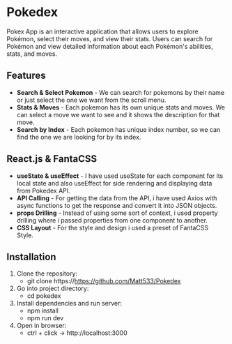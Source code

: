 # Pokedex
Pokex App is an interactive application that allows users to explore Pokémon, select their moves, and view their stats. Users can search for Pokémon and view detailed information about each Pokémon's abilities, stats, and moves.

## Features

- **Search & Select Pokemon** - We can search for pokemons by their name or just select the one we want from the scroll menu.
- **Stats & Moves** - Each pokemon has its own unique stats and moves. We can select a move we want to see and it shows the description for that move.
- **Search by Index** - Each pokemon has unique index number, so we can find the one we are looking for by its index.

## React.js & FantaCSS
- **useState & useEffect** - I have used useState for each component for its local state and also useEffect for side rendering and displaying data from Pokedex API.
- **API Calling** - For getting the data from the API, i have used Axios with async functions to get the response and convert it into JSON objects.
- **props Drilling** - Instead of using some sort of context, i used property drilling where i passed properties from one component to another.
- **CSS Layout** - For the style and design i used a preset of FantaCSS Style.

## Installation

1. Clone the repository:
   - git clone https://https://github.com/Matt533/Pokedex
2. Go into project directory:
   - cd pokedex
3. Install dependencies and run server:
   - npm install
   - npm run dev
4. Open in browser:
   - ctrl + click -> http://localhost:3000
   
